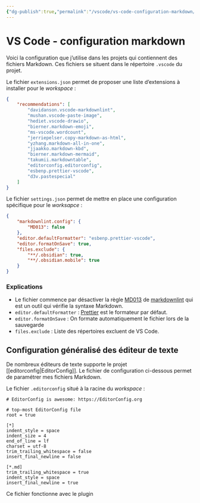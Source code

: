 ```yaml
---
{"dg-publish":true,"permalink":"/vscode/vs-code-configuration-markdown/","title":"VS Code - configuration markdown"}
---
```



# VS Code - configuration markdown


Voici la configuration que j’utilise dans les projets qui contiennent des fichiers Markdown. Ces fichiers se situent dans le répertoire `.vscode` du projet.

Le fichier `extensions.json` permet de proposer une liste d’extensions à installer pour le *workspace* :

```json
{
    "recommendations": [
        "davidanson.vscode-markdownlint",
        "mushan.vscode-paste-image",
        "hediet.vscode-drawio",
        "bierner.markdown-emoji",
        "ms-vscode.wordcount",
        "jerriepelser.copy-markdown-as-html",
        "yzhang.markdown-all-in-one",
        "jjaakko.markdown-kbd",
        "bierner.markdown-mermaid",
        "takumii.markdowntable",
        "editorconfig.editorconfig",
        "esbenp.prettier-vscode",
        "d3v.pastespecial"
    ]
}
```

Le fichier `settings.json` permet de mettre en place une configuration spécifique pour le *worksapce* :

```json
{
    "markdownlint.config": {
        "MD013": false
    },
    "editor.defaultFormatter": "esbenp.prettier-vscode",
    "editor.formatOnSave": true,
    "files.exclude": {
        "**/.obsidian": true,
        "**/.obsidian.mobile": true
    }
}
```

### Explications
- Le fichier commence par désactiver la règle [MD013](https://github.com/markdownlint/markdownlint/blob/main/docs/RULES.md) de
[markdownlint](https://github.com/markdownlint/markdownlint) qui est un outil qui vérifie la syntaxe Markdown.
- `editor.defaultFormatter` :
[Prettier](https://marketplace.visualstudio.com/items?itemName=esbenp.prettier-vscode) est le formateur par défaut.
- `editor.formatOnSave` :
On formate automatiquement le fichier lors de la sauvegarde
- `files.exclude` :
Liste des répertoires excluent de VS Code.

## Configuration généralisé des éditeur de texte
De nombreux éditeurs de texte supporte le projet [[editorconfig\|EditorConfig]]. Le fichier de configuration ci-dessous permet de paramétrer mes fichiers Markdown.

Le fichier `.editorconfig` situé à la racine du *workspace* :

```editorconfig
# EditorConfig is awesome: https://EditorConfig.org

# top-most EditorConfig file
root = true

[*]
indent_style = space
indent_size = 4
end_of_line = lf
charset = utf-8
trim_trailing_whitespace = false
insert_final_newline = false

[*.md]
trim_trailing_whitespace = true
indent_style = space
insert_final_newline = true
```

Ce fichier fonctionne avec le plugin
